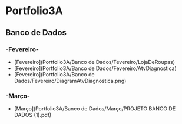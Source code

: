 # Portfolio3A

## Banco de Dados

### -Fevereiro-

- [Fevereiro](Portfolio3A/Banco de Dados/Fevereiro/LojaDeRoupas)
- [Fevereiro](Portfolio3A/Banco de Dados/Fevereiro/AtvDiagnostica)
- [Fevereiro](Portfolio3A/Banco de Dados/Fevereiro/DiagramAtvDiagnostica.png)

### -Março-

- [Março](Portfolio3A/Banco de Dados/Março/PROJETO BANCO DE DADOS (1).pdf)
